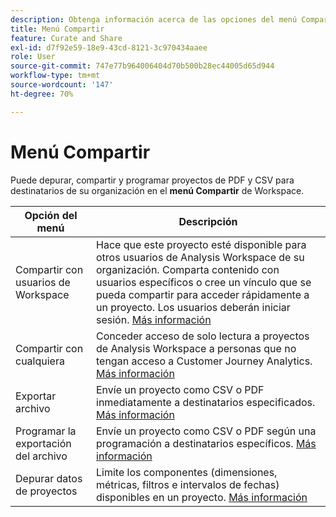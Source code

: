 ```yaml
---
description: Obtenga información acerca de las opciones del menú Compartir de Workspace.
title: Menú Compartir
feature: Curate and Share
exl-id: d7f92e59-18e9-43cd-8121-3c970434aaee
role: User
source-git-commit: 747e77b964006404d70b500b28ec44005d65d944
workflow-type: tm+mt
source-wordcount: '147'
ht-degree: 70%

---
```


# Menú Compartir

Puede depurar, compartir y programar proyectos de PDF y CSV para destinatarios de su organización en el **menú Compartir** de Workspace.

| Opción del menú | Descripción |
|---|---|
| Compartir con usuarios de Workspace | Hace que este proyecto esté disponible para otros usuarios de Analysis Workspace de su organización. Comparta contenido con usuarios específicos o cree un vínculo que se pueda compartir para acceder rápidamente a un proyecto. Los usuarios deberán iniciar sesión. [Más información](/help/analysis-workspace/curate-share/share-projects.md) |
| Compartir con cualquiera | Conceder acceso de solo lectura a proyectos de Analysis Workspace a personas que no tengan acceso a Customer Journey Analytics. [Más información](/help/analysis-workspace/curate-share/share-projects.md) |
| Exportar archivo | Envíe un proyecto como CSV o PDF inmediatamente a destinatarios especificados. [Más información](/help/analysis-workspace/export/t-schedule-report.md) |
| Programar la exportación del archivo | Envíe un proyecto como CSV o PDF según una programación a destinatarios específicos. [Más información](/help/analysis-workspace/export/t-schedule-report.md) |
| Depurar datos de proyectos | Limite los componentes (dimensiones, métricas, filtros e intervalos de fechas) disponibles en un proyecto. [Más información](/help/analysis-workspace/curate-share/curate.md) |
